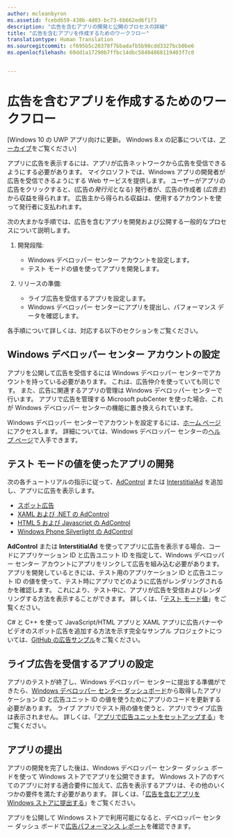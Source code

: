 ```yaml
---
author: mcleanbyron
ms.assetid: fcebd659-438b-4d03-bc73-6b662ed6f1f3
description: "広告を含むアプリの開発と公開のプロセスの詳細"
title: "広告を含むアプリを作成するためのワークフロー"
translationtype: Human Translation
ms.sourcegitcommit: cf695b5c20378f7bbadafb5b98cdd3327bcb0be6
ms.openlocfilehash: 69dd1a17290b7ffbc14dbc58404868119403f7c0


---
```


# 広告を含むアプリを作成するためのワークフロー


\[Windows 10 の UWP アプリ向けに更新。 Windows 8.x の記事については、[アーカイブ](http://go.microsoft.com/fwlink/p/?linkid=619132)をご覧ください\]

アプリに広告を表示するには、アプリが広告ネットワークから広告を受信できるようにする必要があります。 マイクロソフトでは、Windows アプリの開発者が広告を受信できるようにする Web サービスを提供します。 ユーザーがアプリの広告をクリックすると、(広告の*発行元*となる) 発行者が、広告の作成者 (*広告主*) から収益を得られます。 広告主から得られる収益は、使用するアカウントを使って発行者に支払われます。

次の大まかな手順では、広告を含むアプリを開発および公開する一般的なプロセスについて説明します。

1.  開発段階:

    * Windows デベロッパー センター アカウントを設定します。
    * テスト モードの値を使ってアプリを開発します。

2.  リリースの準備:

    * ライブ広告を受信するアプリを設定します。
    * Windows デベロッパー センターにアプリを提出し、パフォーマンス データを確認します。

各手順について詳しくは、対応する以下のセクションをご覧ください。

## Windows デベロッパー センター アカウントの設定

アプリを公開して広告を受信するには Windows デベロッパー センターでアカウントを持っている必要があります。 これは、広告仲介を使っていても同じです。 また、広告に関連するアプリの管理は Windows デベロッパー センターで行います。 アプリで広告を管理する Microsoft pubCenter を使った場合、これが Windows デベロッパー センターの機能に置き換えられています。

Windows デベロッパー センターでアカウントを設定するには、[ホーム ページ](https://dev.windows.com/windows-apps)にアクセスします。 詳細については、Windows デベロッパー センターの[ヘルプ ページ](https://dev.windows.com/develop)で入手できます。

## テスト モードの値を使ったアプリの開発

次の各チュートリアルの指示に従って、[AdControl](https://msdn.microsoft.com/library/windows/apps/microsoft.advertising.winrt.ui.adcontrol.aspx) または [InterstitialAd](https://msdn.microsoft.com/library/windows/apps/microsoft.advertising.winrt.ui.interstitialad.aspx) を追加し、アプリに広告を表示します。

-   [スポット広告](interstitial-ads.md)
-   [XAML および .NET の AdControl](adcontrol-in-xaml-and--net.md)
-   [HTML 5 および Javascript の AdControl](adcontrol-in-html-5-and-javascript.md)
-   [Windows Phone Silverlight の AdControl](adcontrol-in-windows-phone-silverlight.md)

**AdControl** または **InterstitialAd** を使ってアプリに広告を表示する場合、コードにアプリケーション ID と広告ユニット ID を指定して、Windows デベロッパー センター アカウントにアプリをリンクして広告を組み込む必要があります。 アプリを開発しているときには、テスト用のアプリケーション ID と広告ユニット ID の値を使って、テスト時にアプリでどのように広告がレンダリングされるかを確認します。 これにより、テスト中に、アプリが広告を受信およびレンダリングする方法を表示することができます。 詳しくは、「[テスト モード値](test-mode-values.md)」をご覧ください。

C# と C++ を使って JavaScript/HTML アプリと XAML アプリに広告バナーやビデオのスポット広告を追加する方法を示す完全なサンプル プロジェクトについては、[GitHub の広告サンプル](http://aka.ms/githubads)をご覧ください。

## ライブ広告を受信するアプリの設定

アプリのテストが終了し、Windows デベロッパー センターに提出する準備ができたら、[Windows デベロッパー センター ダッシュボード](https://msdn.microsoft.com/library/windows/apps/mt170658.aspx)から取得したアプリケーション ID と広告ユニット ID の値を使うためにアプリのコードを更新する必要があります。 ライブ アプリでテスト用の値を使うと、アプリでライブ広告は表示されません。 詳しくは、「[アプリで広告ユニットをセットアップする](set-up-ad-units-in-your-app.md)」をご覧ください。

## アプリの提出

アプリの開発を完了した後は、Windows デベロッパー センター ダッシュ ボードを使って Windows ストアでアプリを公開できます。 Windows ストアのすべてのアプリに対する適合要件に加えて、広告を表示するアプリは、その他のいくつかの要件を満たす必要があります。 詳しくは、「[広告を含むアプリを Windows ストアに提出する](submit-an-app-with-ads-to-the-windows-store.md)」をご覧ください。

アプリを公開して Windows ストアで利用可能になると、デベロッパー センター ダッシュ ボードで[広告パフォーマンス レポート](../publish/advertising-performance-report.md)を確認できます。

 

 



<!--HONumber=Jun16_HO4-->



